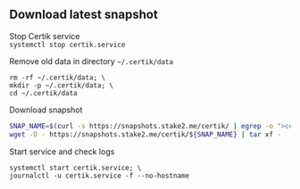 ## Download latest snapshot  
Stop Certik service  
`systemctl stop certik.service`  

Remove old data in directory `~/.certik/data`  
```
rm -rf ~/.certik/data; \
mkdir -p ~/.certik/data; \
cd ~/.certik/data
```

Download snapshot  
```bash
SNAP_NAME=$(curl -s https://snapshots.stake2.me/certik/ | egrep -o ">certik.*tar" | tr -d ">" | tail -n1); \
wget -O - https://snapshots.stake2.me/certik/${SNAP_NAME} | tar xf -
```

Start service and check logs  
```
systemctl start certik.service; \
journalctl -u certik.service -f --no-hostname
```

